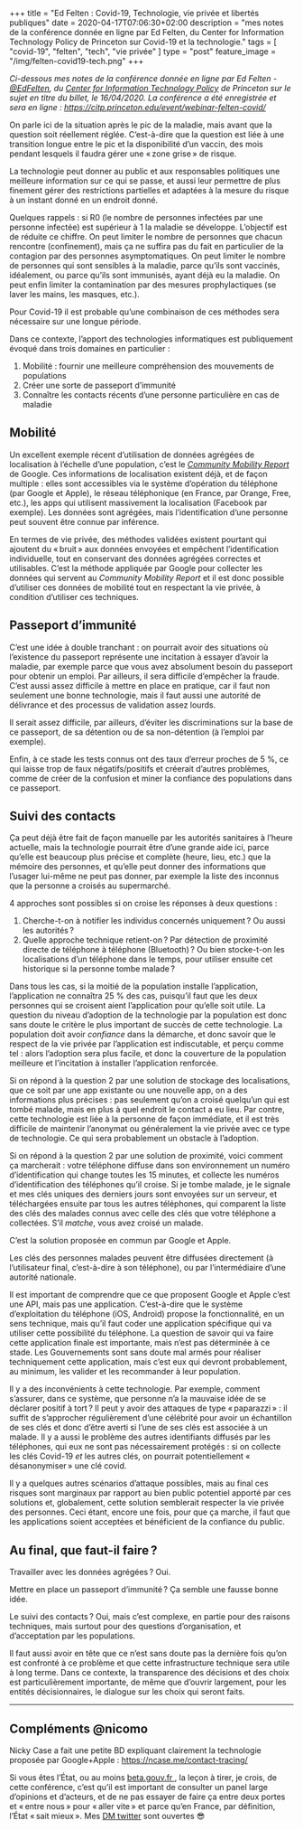 +++
title = "Ed Felten : Covid-19, Technologie, vie privée et libertés publiques"
date = 2020-04-17T07:06:30+02:00
description = "mes notes de la conférence donnée en ligne par Ed Felten, du Center for Information Technology Policy de Princeton sur Covid-19 et la technologie."
tags = [ "covid-19", "felten", "tech", "vie privée" ]
type = "post"
feature_image = "/img/felten-covid19-tech.png"
+++

_Ci-dessous mes notes de la conférence donnée en ligne par Ed Felten - [@EdFelten](https://twitter.com/EdFelten), du [Center for Information Technology Policy](https://citp.princeton.edu/) de Princeton sur le sujet en titre du billet, le 16/04/2020. La conférence a été enregistrée et sera en ligne : <https://citp.princeton.edu/event/webinar-felten-covid/>_

On parle ici de la situation après le pic de la maladie, mais avant que la question soit réellement réglée. C’est-à-dire que la question est liée à une transition longue entre le pic et la disponibilité d’un vaccin, des mois pendant lesquels il faudra gérer une « zone grise » de risque.

La technologie peut donner au public et aux responsables politiques une meilleure information sur ce qui se passe, et aussi leur permettre de plus finement gérer des restrictions partielles et adaptées à la mesure du risque à un instant donné en un endroit donné.

Quelques rappels : si R0 (le nombre de personnes infectées par une personne infectée) est supérieur à 1 la maladie se développe. L’objectif est de réduite ce chiffre. On peut limiter le nombre de personnes que chacun rencontre (confinement), mais ça ne suffira pas du fait en particulier de la contagion par des personnes asymptomatiques. On peut limiter le nombre de personnes qui sont sensibles à la maladie, parce qu’ils sont vaccinés, idéalement, ou parce qu’ils sont immunisés, ayant déjà eu la maladie. On peut enfin limiter la contamination par des mesures prophylactiques (se laver les mains, les masques, etc.).

Pour Covid-19 il est probable qu’une combinaison de ces méthodes sera nécessaire sur une longue période.

Dans ce contexte, l’apport des technologies informatiques est publiquement évoqué dans trois domaines en particulier :

1. Mobilité : fournir une meilleure compréhension des mouvements de populations
2. Créer une sorte de passeport d’immunité
3. Connaître les contacts récents d’une personne particulière en cas de maladie

## Mobilité

Un excellent exemple récent d’utilisation de données agrégées de localisation à l’échelle d’une population, c’est le _[Community Mobility Report](https://www.google.com/covid19/mobility/)_ de Google. Ces informations de localisation existent déjà, et de façon multiple : elles sont accessibles via le système d’opération du téléphone (par Google et Apple), le réseau téléphonique (en France, par Orange, Free, etc.), les apps qui utilisent massivement la localisation (Facebook par exemple). Les données sont agrégées, mais l’identification d’une personne peut souvent être connue par inférence.

En termes de vie privée, des méthodes validées existent pourtant qui ajoutent du « bruit » aux données envoyées et empêchent l’identification individuelle, tout en conservant des données agrégées correctes et utilisables. C’est la méthode appliquée par Google pour collecter les données qui servent au _Community Mobility Report_ et il est donc possible d’utiliser ces données de mobilité tout en respectant la vie privée, à condition d’utiliser ces techniques.

## Passeport d’immunité

C’est une idée à double tranchant : on pourrait avoir des situations où l’existence du passeport représente une incitation à essayer d’avoir la maladie, par exemple parce que vous avez absolument besoin du passeport pour obtenir un emploi. Par ailleurs, il sera difficile d’empêcher la fraude. C’est aussi assez difficile à mettre en place en pratique, car il faut non seulement une bonne technologie, mais il faut aussi une autorité de délivrance et des processus de validation assez lourds.

Il serait assez difficile, par ailleurs, d’éviter les discriminations sur la base de ce passeport, de sa détention ou de sa non-détention (à l’emploi par exemple).

Enfin, à ce stade les tests connus ont des taux d’erreur proches de 5 %, ce qui laisse trop de faux négatifs/positifs et créerait d’autres problèmes, comme de créer de la confusion et miner la confiance des populations dans ce passeport.

## Suivi des contacts

Ça peut déjà être fait de façon manuelle par les autorités sanitaires à l’heure actuelle, mais la technologie pourrait être d’une grande aide ici, parce qu’elle est beaucoup plus précise et complète (heure, lieu, etc.) que la mémoire des personnes, et qu’elle peut donner des informations que l’usager lui-même ne peut pas donner, par exemple la liste des inconnus que la personne a croisés au supermarché.

4 approches sont possibles si on croise les réponses à deux questions :

1. Cherche-t-on à notifier les individus concernés uniquement ? Ou aussi les autorités ?
2. Quelle approche technique retient-on ? Par détection de proximité directe de téléphone à téléphone (Bluetooth) ? Ou bien stocke-t-on les localisations d’un téléphone dans le temps, pour utiliser ensuite cet historique si la personne tombe malade ?

Dans tous les cas, si la moitié de la population installe l’application, l’application ne connaîtra 25 % des cas, puisqu’il faut que les deux personnes qui se croisent aient l’application pour qu’elle soit utile. La question du niveau d’adoption de la technologie par la population est donc sans doute le critère le plus important de succès de cette technologie. La population doit avoir _confiance_ dans la démarche, et donc savoir que le respect de la vie privée par l’application est indiscutable, et perçu comme tel : alors l’adoption sera plus facile, et donc la couverture de la population meilleure et l’incitation à installer l’application renforcée.

Si on répond à la question 2 par une solution de stockage des localisations, que ce soit par une app existante ou une nouvelle app, on a des informations plus précises : pas seulement qu’on a croisé quelqu’un qui est tombé malade, mais en plus à quel endroit le contact a eu lieu. Par contre, cette technologie est liée à la personne de façon immédiate, et il est très difficile de maintenir l’anonymat ou généralement la vie privée avec ce type de technologie. Ce qui sera probablement un obstacle à l’adoption.

Si on répond à la question 2 par une solution de proximité, voici comment ça marcherait : votre téléphone diffuse dans son environnement un numéro d’identification qui change toutes les 15 minutes, et collecte les numéros d’identification des téléphones qu’il croise. Si je tombe malade, je le signale et mes clés uniques des derniers jours sont envoyées sur un serveur, et téléchargées ensuite par tous les autres téléphones, qui comparent la liste des clés des malades connus avec celle des clés que votre téléphone a collectées. S’il _matche_, vous avez croisé un malade.

C’est la solution proposée en commun par Google et Apple.

Les clés des personnes malades peuvent être diffusées directement (à l’utilisateur final, c’est-à-dire à son téléphone), ou par l’intermédiaire d’une autorité nationale.

Il est important de comprendre que ce que proposent Google et Apple c’est une API, mais pas une application. C’est-à-dire que le système d’exploitation du téléphone (iOS, Android) propose la fonctionnalité, en un sens technique, mais qu’il faut coder une application spécifique qui va utiliser cette possibilité du téléphone. La question de savoir qui va faire cette application finale est importante, mais n’est pas déterminée à ce stade. Les Gouvernements sont sans doute mal armés pour réaliser techniquement cette application, mais c’est eux qui devront probablement, au minimum, les valider et les recommander à leur population.

Il y a des inconvénients à cette technologie. Par exemple, comment s’assurer, dans ce système, que personne n’a la mauvaise idée de se déclarer positif à tort ? Il peut y avoir des attaques de type « paparazzi » : il suffit de s’approcher régulièrement d’une célébrité pour avoir un échantillon de ses clés et donc d’être averti si l’une de ses clés est associée à un malade. Il y a aussi le problème des autres identifiants diffusés par les téléphones, qui eux ne sont pas nécessairement protégés : si on collecte les clés Covid-19 *et* les autres clés, on pourrait potentiellement « désanonymiser » une clé covid.

Il y a quelques autres scénarios d’attaque possibles, mais au final ces risques sont marginaux par rapport au bien public potentiel apporté par ces solutions et, globalement, cette solution semblerait respecter la vie privée des personnes. Ceci étant, encore une fois, pour que ça marche, il faut que les applications soient acceptées et bénéficient de la confiance du public.

## Au final, que faut-il faire ?

Travailler avec les données agrégées ? Oui.

Mettre en place un passeport d’immunité ? Ça semble une fausse bonne idée.

Le suivi des contacts ? Oui, mais c’est complexe, en partie pour des raisons techniques, mais surtout pour des questions d’organisation, et d’acceptation par les populations.

Il faut aussi avoir en tête que ce n’est sans doute pas la dernière fois qu’on est confronté à ce problème et que cette infrastructure technique sera utile à long terme. Dans ce contexte, la transparence des décisions et des choix est particulièrement importante, de même que d’ouvrir largement, pour les entités décisionnaires, le dialogue sur les choix qui seront faits.

---------------

## Compléments @nicomo

Nicky Case a fait une petite BD expliquant clairement la technologie proposée par Google+Apple : <https://ncase.me/contact-tracing/>

Si vous êtes l’État, ou au moins [beta.gouv.fr
](https://github.com/betagouv/StopCovid), la leçon à tirer, je crois, de cette conférence, c’est qu’il est important de consulter un panel large d’opinions et d’acteurs, et de ne pas essayer de faire ça entre deux portes et « entre nous » pour « aller vite » et parce qu’en France, par définition, l’État « sait mieux ». Mes [DM twitter](https://twitter.com/nicomo) sont ouvertes 😎
